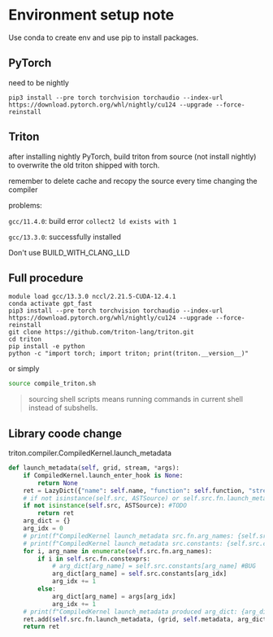 # Environment setup note

Use conda to create env and use pip to install packages.

## PyTorch

need to be nightly

```
pip3 install --pre torch torchvision torchaudio --index-url https://download.pytorch.org/whl/nightly/cu124 --upgrade --force-reinstall
```

## Triton

after installing nightly PyTorch, build triton from source (not install nightly) to overwrite the old triton shipped with torch.

remember to delete cache and recopy the source every time changing the compiler

problems:

`gcc/11.4.0`: build error `collect2 ld exists with 1`

`gcc/13.3.0`: successfully installed 

Don't use BUILD_WITH_CLANG_LLD

## Full procedure

```
module load gcc/13.3.0 nccl/2.21.5-CUDA-12.4.1
conda activate gpt_fast
pip3 install --pre torch torchvision torchaudio --index-url https://download.pytorch.org/whl/nightly/cu124 --upgrade --force-reinstall
git clone https://github.com/triton-lang/triton.git
cd triton
pip install -e python
python -c "import torch; import triton; print(triton.__version__)"
```

or simply 
```bash
source compile_triton.sh
```

> sourcing shell scripts means running commands in current shell instead of subshells.

## Library coode change

triton.compiler.CompiledKernel.launch_metadata

```python
def launch_metadata(self, grid, stream, *args):
    if CompiledKernel.launch_enter_hook is None:
        return None
    ret = LazyDict({"name": self.name, "function": self.function, "stream": stream})
    # if not isinstance(self.src, ASTSource) or self.src.fn.launch_metadata is None:
    if not isinstance(self.src, ASTSource): #TODO
        return ret
    arg_dict = {}
    arg_idx = 0
    # print(f"CompiledKernel launch_metadata src.fn.arg_names: {self.src.fn.arg_names}")
    # print(f"CompiledKernel launch_metadata src.constants: {self.src.constants}")
    for i, arg_name in enumerate(self.src.fn.arg_names):
        if i in self.src.fn.constexprs:
            # arg_dict[arg_name] = self.src.constants[arg_name] #BUG
            arg_dict[arg_name] = self.src.constants[arg_idx]
            arg_idx += 1
        else:
            arg_dict[arg_name] = args[arg_idx]
            arg_idx += 1
    # print(f"CompiledKernel launch_metadata produced arg_dict: {arg_dict}")
    ret.add(self.src.fn.launch_metadata, (grid, self.metadata, arg_dict))
    return ret
```